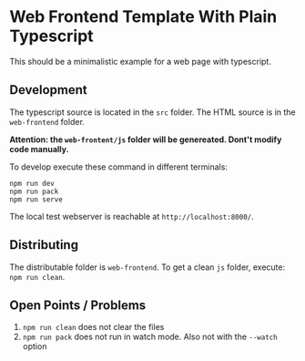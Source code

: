 # Web Frontend Template With Plain Typescript

This should be a minimalistic example for a web page with typescript.


## Development

The typescript source is located in the `src` folder. The HTML source is in the
 `web-frontend` folder.

 __Attention: the `web-frontent/js` folder will be genereated. Dont't modify code manually.__

To develop execute these command in different terminals:
```
npm run dev
npm run pack
npm run serve
```

The local test webserver is reachable at `http://localhost:8000/`.


## Distributing

The distributable folder is `web-frontend`. To get a clean `js` folder, execute:
`npm run clean`.


## Open Points / Problems
1. `npm run clean` does not clear the files
2. `npm run pack` does not run in watch mode. Also not with the `--watch` option

